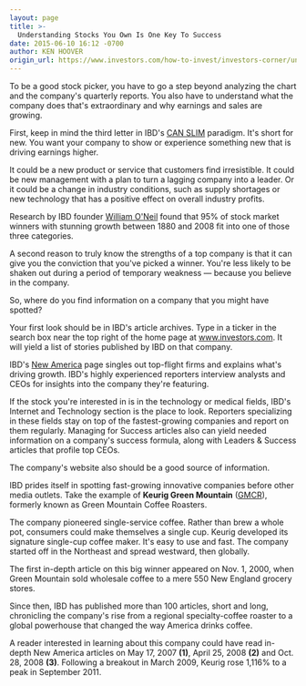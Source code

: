 ```yaml
---
layout: page
title: >-
  Understanding Stocks You Own Is One Key To Success
date: 2015-06-10 16:12 -0700
author: KEN HOOVER
origin_url: https://www.investors.com/how-to-invest/investors-corner/understand-stocks-you-own-adds-conviction
---
```





To be a good stock picker, you have to go a step beyond analyzing the chart and the company's quarterly reports. You also have to understand what the company does that's extraordinary and why earnings and sales are growing.

  

First, keep in mind the third letter in IBD's [CAN SLIM](http://education.investors.com/courselandingpage.aspx?id=735749&nav=IBDUCourse2) paradigm. It's short for new. You want your company to show or experience something new that is driving earnings higher.

  

It could be a new product or service that customers find irresistible. It could be new management with a plan to turn a lagging company into a leader. Or it could be a change in industry conditions, such as supply shortages or new technology that has a positive effect on overall industry profits.

  

Research by IBD founder [William O'Neil](http://www.williamoneil.com/) found that 95% of stock market winners with stunning growth between 1880 and 2008 fit into one of those three categories.

  

A second reason to truly know the strengths of a top company is that it can give you the conviction that you've picked a winner. You're less likely to be shaken out during a period of temporary weakness — because you believe in the company.

  

So, where do you find information on a company that you might have spotted?

  

Your first look should be in IBD's article archives. Type in a ticker in the search box near the top right of the home page at www.investors.com. It will yield a list of stories published by IBD on that company.

  

IBD's [New America](http://news.investors.com/business/new-america.htm) page singles out top-flight firms and explains what's driving growth. IBD's highly experienced reporters interview analysts and CEOs for insights into the company they're featuring.

  

If the stock you're interested in is in the technology or medical fields, IBD's Internet and Technology section is the place to look. Reporters specializing in these fields stay on top of the fastest-growing companies and report on them regularly. Managing for Success articles also can yield needed information on a company's success formula, along with Leaders & Success articles that profile top CEOs.

  

The company's website also should be a good source of information.

  

IBD prides itself in spotting fast-growing innovative companies before other media outlets. Take the example of **Keurig Green Mountain** ([GMCR](https://research.investors.com/quote.aspx?symbol=GMCR)), formerly known as Green Mountain Coffee Roasters.

  

The company pioneered single-service coffee. Rather than brew a whole pot, consumers could make themselves a single cup. Keurig developed its signature single-cup coffee maker. It's easy to use and fast. The company started off in the Northeast and spread westward, then globally.

  

The first in-depth article on this big winner appeared on Nov. 1, 2000, when Green Mountain sold wholesale coffee to a mere 550 New England grocery stores.

  

Since then, IBD has published more than 100 articles, short and long, chronicling the company's rise from a regional specialty-coffee roaster to a global powerhouse that changed the way America drinks coffee.

  

A reader interested in learning about this company could have read in-depth New America articles on May 17, 2007 **(1)**, April 25, 2008 **(2)** and Oct. 28, 2008 **(3)**. Following a breakout in March 2009, Keurig rose 1,116% to a peak in September 2011.




